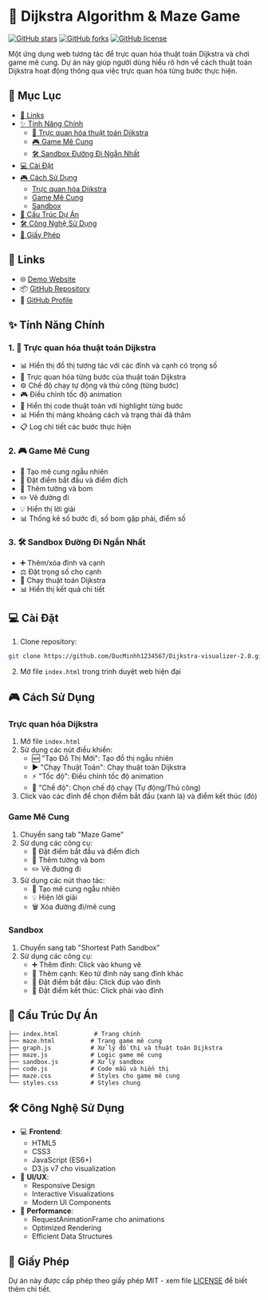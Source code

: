 # 🎯 Dijkstra Algorithm & Maze Game

[![GitHub stars](https://img.shields.io/github/stars/DucMinhh1234567/Dijkstra-visualizer-2.0?style=social)](https://github.com/DucMinhh1234567/Dijkstra-visualizer-2.0/stargazers)
[![GitHub forks](https://img.shields.io/github/forks/DucMinhh1234567/Dijkstra-visualizer-2.0?style=social)](https://github.com/DucMinhh1234567/Dijkstra-visualizer-2.0/network/members)
[![GitHub license](https://img.shields.io/github/license/DucMinhh1234567/Dijkstra-visualizer-2.0)](https://github.com/DucMinhh1234567/Dijkstra-visualizer-2.0/blob/main/LICENSE)

Một ứng dụng web tương tác để trực quan hóa thuật toán Dijkstra và chơi game mê cung. Dự án này giúp người dùng hiểu rõ hơn về cách thuật toán Dijkstra hoạt động thông qua việc trực quan hóa từng bước thực hiện.

## 📑 Mục Lục

- [🔗 Links](#-links)
- [✨ Tính Năng Chính](#-tính-năng-chính)
  - [🎨 Trực quan hóa thuật toán Dijkstra](#1--trực-quan-hóa-thuật-toán-dijkstra)
  - [🎮 Game Mê Cung](#2--game-mê-cung)
  - [🛠️ Sandbox Đường Đi Ngắn Nhất](#3--sandbox-đường-đi-ngắn-nhất)
- [💻 Cài Đặt](#-cài-đặt)
- [🎮 Cách Sử Dụng](#-cách-sử-dụng)
  - [Trực quan hóa Dijkstra](#trực-quan-hóa-dijkstra)
  - [Game Mê Cung](#game-mê-cung)
  - [Sandbox](#sandbox)
- [📁 Cấu Trúc Dự Án](#-cấu-trúc-dự-án)
- [🛠️ Công Nghệ Sử Dụng](#-công-nghệ-sử-dụng)
- [📄 Giấy Phép](#-giấy-phép)

## 🔗 Links

- 🌐 [Demo Website](https://ducminhh1234567.github.io/Dijkstra-visualizer-2.0/)
- 📦 [GitHub Repository](https://github.com/DucMinhh1234567/Dijkstra-visualizer-2.0)
- 👤 [GitHub Profile](https://github.com/DucMinhh1234567)

## ✨ Tính Năng Chính

### 1. 🎨 Trực quan hóa thuật toán Dijkstra
- 📊 Hiển thị đồ thị tương tác với các đỉnh và cạnh có trọng số
- 🎯 Trực quan hóa từng bước của thuật toán Dijkstra
- ⚙️ Chế độ chạy tự động và thủ công (từng bước)
- 🎮 Điều chỉnh tốc độ animation
- 📝 Hiển thị code thuật toán với highlight từng bước
- 📊 Hiển thị mảng khoảng cách và trạng thái đã thăm
- 📋 Log chi tiết các bước thực hiện

### 2. 🎮 Game Mê Cung
- 🎲 Tạo mê cung ngẫu nhiên
- 🎯 Đặt điểm bắt đầu và điểm đích
- 🧱 Thêm tường và bom
- ✏️ Vẽ đường đi
- 💡 Hiển thị lời giải
- 📊 Thống kê số bước đi, số bom gặp phải, điểm số

### 3. 🛠️ Sandbox Đường Đi Ngắn Nhất
- ➕ Thêm/xóa đỉnh và cạnh
- ⚖️ Đặt trọng số cho cạnh
- 🚀 Chạy thuật toán Dijkstra
- 📊 Hiển thị kết quả chi tiết

## 💻 Cài Đặt

1. Clone repository:
```bash
git clone https://github.com/DucMinhh1234567/Dijkstra-visualizer-2.0.git
```

2. Mở file `index.html` trong trình duyệt web hiện đại

## 🎮 Cách Sử Dụng

### Trực quan hóa Dijkstra
1. Mở file `index.html`
2. Sử dụng các nút điều khiển:
   - 🆕 "Tạo Đồ Thị Mới": Tạo đồ thị ngẫu nhiên
   - ▶️ "Chạy Thuật Toán": Chạy thuật toán Dijkstra
   - ⚡ "Tốc độ": Điều chỉnh tốc độ animation
   - 🔄 "Chế độ": Chọn chế độ chạy (Tự động/Thủ công)
3. Click vào các đỉnh để chọn điểm bắt đầu (xanh lá) và điểm kết thúc (đỏ)

### Game Mê Cung
1. Chuyển sang tab "Maze Game"
2. Sử dụng các công cụ:
   - 🎯 Đặt điểm bắt đầu và điểm đích
   - 🧱 Thêm tường và bom
   - ✏️ Vẽ đường đi
3. Sử dụng các nút thao tác:
   - 🎲 Tạo mê cung ngẫu nhiên
   - 💡 Hiện lời giải
   - 🗑️ Xóa đường đi/mê cung

### Sandbox
1. Chuyển sang tab "Shortest Path Sandbox"
2. Sử dụng các công cụ:
   - ➕ Thêm đỉnh: Click vào khung vẽ
   - 🔗 Thêm cạnh: Kéo từ đỉnh này sang đỉnh khác
   - 🎯 Đặt điểm bắt đầu: Click đúp vào đỉnh
   - 🎯 Đặt điểm kết thúc: Click phải vào đỉnh

## 📁 Cấu Trúc Dự Án

```
├── index.html          # Trang chính
├── maze.html          # Trang game mê cung
├── graph.js           # Xử lý đồ thị và thuật toán Dijkstra
├── maze.js            # Logic game mê cung
├── sandbox.js         # Xử lý sandbox
├── code.js            # Code mẫu và hiển thị
├── maze.css           # Styles cho game mê cung
└── styles.css         # Styles chung
```

## 🛠️ Công Nghệ Sử Dụng

- 💻 **Frontend**:
  - HTML5
  - CSS3
  - JavaScript (ES6+)
  - D3.js v7 cho visualization
- 🎨 **UI/UX**:
  - Responsive Design
  - Interactive Visualizations
  - Modern UI Components
- 🚀 **Performance**:
  - RequestAnimationFrame cho animations
  - Optimized Rendering
  - Efficient Data Structures

## 📄 Giấy Phép

Dự án này được cấp phép theo giấy phép MIT - xem file [LICENSE](LICENSE) để biết thêm chi tiết. 
